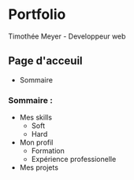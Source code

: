 # Portfolio 

Timothée Meyer - Developpeur web 

## Page d'acceuil

- Sommaire

### Sommaire :

- Mes skills
  - Soft
  - Hard
- Mon profil
  - Formation
  - Expérience professionelle
- Mes projets
